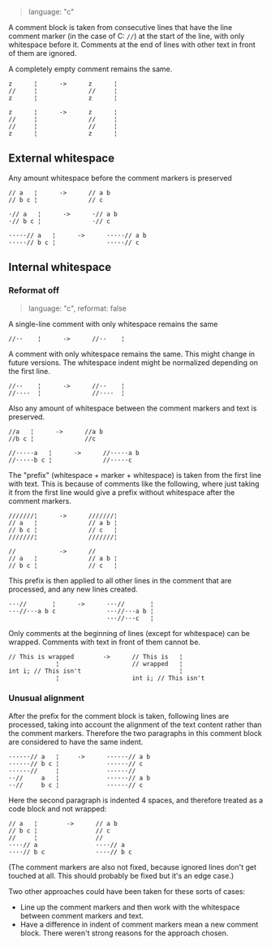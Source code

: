 > language: "c"

A comment block is taken from consecutive lines that have the line comment
marker (in the case of C: `//`) at the start of the line, with only whitespace
before it. Comments at the end of lines with other text in front of them are
ignored.


A completely empty comment remains the same.

    z      ¦      ->      z      ¦
    //     ¦              //     ¦
    z      ¦              z      ¦

    z      ¦      ->      z      ¦
    //     ¦              //     ¦
    //     ¦              //     ¦
    z      ¦              z      ¦

## External whitespace ##

Any amount whitespace before the comment markers is preserved

    // a   ¦      ->      // a b
    // b c ¦              // c

    ·// a   ¦      ->      ·// a b
    ·// b c ¦              ·// c

    ·····// a   ¦      ->      ·····// a b
    ·····// b c ¦              ·····// c

## Internal whitespace ##

### Reformat off ###

> language: "c", reformat: false

A single-line comment with only whitespace remains the same

    //··    ¦      ->      //··    ¦

A comment with only whitespace remains the same. This might change in future
versions. The whitespace indent might be normalized depending on the first line.

    //··    ¦      ->      //··    ¦
    //····  ¦              //····  ¦

Also any amount of whitespace between the comment markers and text is preserved.

    //a   ¦      ->      //a b
    //b c ¦              //c

    //·····a   ¦      ->      //·····a b
    //·····b c ¦              //·····c


The "prefix" (whitespace + marker + whitespace) is taken from the first line
with text. This is because of comments like the following, where just taking it
from the first line would give a prefix without whitespace after the comment
markers.

    ///////¦      ->      ///////¦
    // a   ¦              // a b ¦
    // b c ¦              // c   ¦
    ///////¦              ///////¦

    //            ->      //
    // a   ¦              // a b ¦
    // b c ¦              // c   ¦

This prefix is then applied to all other lines in the comment that are
processed, and any new lines created.

    ···//       ¦      ->      ···//       ¦
    ···//···a b c              ···//···a b ¦
                               ···//···c   ¦


Only comments at the beginning of lines (except for whitespace) can be wrapped.
Comments with text in front of them cannot be.

    // This is wrapped        ->      // This is   ¦
                 ¦                    // wrapped   ¦
    int i; // This isn't                           ¦
                 ¦                    int i; // This isn't


### Unusual alignment ###

After the prefix for the comment block is taken, following lines are processed,
taking into account the alignment of the text content rather than the comment
markers. Therefore the two paragraphs in this comment block are considered to
have the same indent.

    ······// a   ¦     ->      ······// a b
    ······// b c ¦             ······// c
    ······//     ¦             ······//
    ··//     a   ¦             ······// a b
    ··//     b c ¦             ······// c

Here the second paragraph is indented 4 spaces, and therefore treated as a code
block and not wrapped:

    // a   ¦        ->      // a b
    // b c ¦                // c
    //     ¦                //
    ····// a                ····// a
    ····// b c              ····// b c

(The comment markers are also not fixed, because ignored lines don't get touched
at all. This should probably be fixed but it's an edge case.)

Two other approaches could have been taken for these sorts of cases:
* Line up the comment markers and then work with the whitespace between comment
  markers and text.
* Have a difference in indent of comment markers mean a new comment block. 
There weren't strong reasons for the approach chosen.

